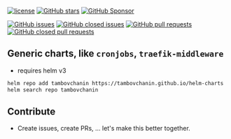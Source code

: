 [![license](https://img.shields.io/github/license/tambovchanin/helm-charts.svg)](https://github.com/tambovchanin/helm-charts/blob/master/LICENSE)
[![GitHub stars](https://img.shields.io/github/stars/tambovchanin/helm-charts.svg)](https://github.com/tambovchanin/charts)
[![GitHub Sponsor](https://img.shields.io/badge/github-sponsor-blue?logo=github)](https://github.com/sponsors/tambovchanin)

[![GitHub issues](https://img.shields.io/github/issues/tambovchanin/helm-charts.svg)](https://github.com/tambovchanin/helm-charts/issues)
[![GitHub closed issues](https://img.shields.io/github/issues-closed/tambovchanin/helm-charts.svg)](https://github.com/tambovchanin/helm-charts/issues?q=is%3Aissue+is%3Aclosed)
[![GitHub pull requests](https://img.shields.io/github/issues-pr/tambovchanin/helm-charts.svg)](https://github.com/tambovchanin/helm-charts/pulls)
[![GitHub closed pull requests](https://img.shields.io/github/issues-pr-closed/tambovchanin/helm-charts.svg)](https://github.com/tambovchanin/helm-charts/pulls?q=is%3Apr+is%3Aclosed)

## Generic charts, like `cronjobs`, `traefik-middleware`
* requires helm v3

```bash
helm repo add tambovchanin https://tambovchanin.github.io/helm-charts
helm search repo tambovchanin
```

## Contribute
* Create issues, create PRs, ... let's make this better together.
